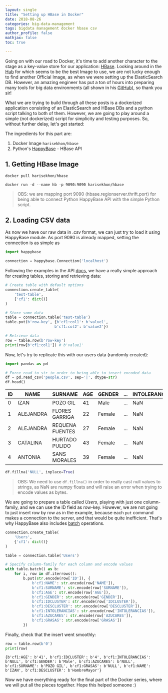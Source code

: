 ```yaml
---
layout: single
title: "Setting up HBase in Docker"
date: 2018-08-26
categories: big-data-management
tags: bigdata management docker hbase csv
author_profile: false
mathjax: false
toc: true

---
```


Going on with our road to Docker, it's time to add another character to the stage as a key-value store for our application: [HBase](https://hbase.apache.org/). Looking around in the [Hub](https://hub.docker.com/) for which seems to be the best Image to use, we are not lucky enough to find another Official Image, as when we were setting up the ElasticSearch DB. However, an amazing engineer has put a ton of hours into preparing many tools for big data environments (all shown in his [GitHub](https://github.com/HariSekhon/Dockerfiles)), so thank you sir!

What we are trying to build through all these posts is a dockerized application consisting of an ElasticSearch and HBase DBs and a python script talking to both of them. However, we are going to play around a simple (not dockerized) script for simplicity and testing purposes. So, without further delay, let's get started:

The ingredients for this part are:

1. Docker Image `harisekhon/hbase`
2. Python's [HappyBase](https://happybase.readthedocs.io/en/latest/index.html) - HBase API



## 1. Getting HBase Image

```
docker pull harisekhon/hbase
```

```
docker run -d --name hb -p 9090:9090 harisekhon/hbase
```

> OBS: we are mapping port 9090 (hbase.regionserver.thrift.port) for being able to connect Python HappyBase API with the simple Python script.



## 2. Loading CSV data

As now we have our raw data in .csv format, we can just try to load it using HappyBase module. As port 9090 is already mapped, setting the connection is as simple as

```python
import happybase

connection = happybase.Connection('localhost')
```

Following the examples in the API [docs](https://happybase.readthedocs.io/en/latest/index.html), we have a really simple approach for creating tables, storing and retrieving data:

```python
# Create table with default options
connection.create_table(
    'test-table',
    {'cf1': dict()}
)
```

 ```python
# Store some data
table = connection.table('test-table')
table.put(b'row-key', {b'cf1:col1': b'value1',
                       b'cf1:col2': b'value2'})
 ```

```python
# Retrieve data
row = table.row(b'row-key')
print(row[b'cf1:col1']) # b'value1'
```

Now, let's try to replicate this with our users data (randomly created):

```python
import pandas as pd

# Force read to str in order to being able to insert encoded data
df = pd.read_csv('people.csv', sep='|', dtype=str)
df.head()
```

| ID | NAME | SURNAME | AGE | GENDER | ... | INTOLERANCIAS |
| --- | --- | --- | --- | --- | --- | --- |
| 0 | IZAN | POZO GIL | 41 | Male | ... | NaN |
| 1 | ALEJANDRA | FLORES GARRIGA | 22 | Female | ... | NaN |
| 2 | ALEJANDRA | REQUENA FUENTES | 27 | Female | ... | NaN |
| 3 | CATALINA | HURTADO PULIDO | 43 | Female | ... | NaN |
| 4 | ANTONIA | SANS MORALES | 39 | Female | ... | NaN |

```python
df.fillna('NULL', inplace=True)
```

> OBS: We need to use `df.fillna()` in order to really cast null values to strings, as NaN are numpy floats and will raise an error when trying to encode values as bytes.

We are going to prepare a table called *Users*, playing with just one column-family, and we can use the ID field as row-key. However, we are not going to just insert row by row as in the example, because each `put` command makes a connection to the server, and that would be quite inefficient. That's why HappyBase also includes [batch](https://happybase.readthedocs.io/en/latest/user.html#performing-batch-mutations) operations.

```python
connection.create_table(
    'Users',
    {'cf1': dict()}
)
```

```python
table = connection.table('Users')

# Specify column-family for each column and encode values
with table.batch() as b:
    for i, row in df.iterrows():
        b.put(str.encode(row['ID']), {
            b'cf1:NAME': str.encode(row['NAME']),
            b'cf1:SURNAME': str.encode(row['SURNAME']),
            b'cf1:AGE': str.encode(row['AGE']),
            b'cf1:GENDER': str.encode(row['GENDER']),
            b'cf1:IDCLUSTER': str.encode(row['IDCLUSTER']),
            b'cf1:DESCLUSTER': str.encode(row['DESCLUSTER']),
            b'cf1:INTOLERANCIAS': str.encode(row['INTOLERANCIAS']),
            b'cf1:AZUCARES': str.encode(row['AZUCARES']),
            b'cf1:GRASAS': str.encode(row['GRASAS'])
        })
```

Finally, check that the insert went smoothly:

```python
row = table.row(b'0')
print(row)
```

```
{b'cf1:AGE': b'41', b'cf1:IDCLUSTER': b'4', b'cf1:INTOLERANCIAS': b'NULL', b'cf1:GENDER': b'Male', b'cf1:AZUCARES': b'NULL', b'cf1:SURNAME': b'POZO GIL', b'cf1:GRASAS': b'NULL', b'cf1:NAME': b'IZAN', b'cf1:DESCLUSTER': b'HombreMayor'}
```

Now we have everything ready for the final part of the Docker series, where we will put all the pieces together. Hope this helped someone :)




















